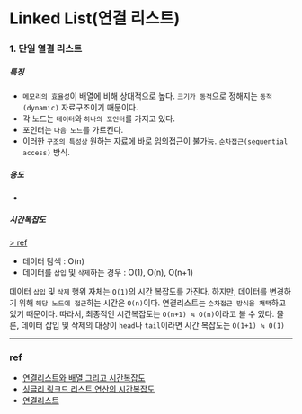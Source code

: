 # Linked List(연결 리스트)

### 1. 단일 열결 리스트

##### 특징

- `메모리의 효율성`이 배열에 비해 상대적으로 높다. `크기가 동적`으로 정해지는 `동적(dynamic)` 자료구조이기 때문이다.
- 각 노드는 `데이터`와 `하나의 포인터`를 가지고 있다.
- 포인터는 `다음 노드`를 가르킨다.
- 이러한 `구조의 특성상` 원하는 자료에 바로 임의접근이 불가능. `순차접근(sequential access)` 방식.

##### 용도

-

##### 시간복잡도

[> ref](https://dttmmit.tistory.com/83)

- 데이터 탐색 : O(n)
- 데이터를 `삽입` 및 `삭제`하는 경우 : O(1), O(n), O(n+1)

데이터 `삽입` 및 `삭제` 행위 자체는 `O(1)`의 시간 복잡도를 가진다. 하지만, 데이터를 변경하기 위해 `해당 노드에 접근`하는 시간은 `O(n)`이다. 연결리스트는 `순차접근 방식을 채택`하고 있기 때문이다. 따라서, 최종적인 시간복잡도는 `O(n+1) ≒ O(n)`이라고 볼 수 있다.
물론, 데이터 삽입 및 삭제의 대상이 `head`나 `tail`이라면 시간 복잡도는 `O(1+1) ≒ O(1)`

---

### ref

- [연결리스트와 배열 그리고 시간복잡도](https://m.blog.naver.com/raylee00/221944085465)
- [싱글리 링크드 리스트 연산의 시간복잡도](https://dttmmit.tistory.com/83)
- [연결리스트](https://ko.wikipedia.org/wiki/%EC%97%B0%EA%B2%B0_%EB%A6%AC%EC%8A%A4%ED%8A%B8)
